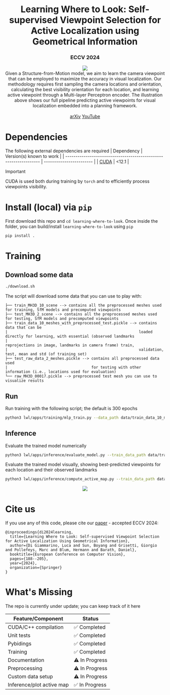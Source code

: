 <div align="center">
    <h1>Learning Where to Look: Self-supervised Viewpoint Selection for Active Localization using Geometrical Information</h1>
    <h3>ECCV 2024</h3>
    <div align="center">
        <a href="https://github.com/rvp-group/learning-where-to-look"><img src="assets/pipeline.png"/></a>   
    </div>
    Given a Structure-from-Motion model, we aim to learn the camera viewpoint that can be employed to maximize the accuracy in visual localization. 
    Our methodology requires first sampling the camera locations and orientation, calculating the best visibility orientation for each location,
    and learning active viewpoint through a Multi-layer Perceptron encoder. The illustration above shows our full pipeline predicting active viewpoints for visual 
    localization embedded into a planning framework.
    <br />   
    <br />   
    <a href="https://arxiv.org/abs/2407.15593">arXiv</a>
    <a href="https://www.youtube.com/watch?v=OkulNwa6V_8&ab_channel=RobotsVisionandPerception">YouTube</a>
</div>




# Dependencies
The following external dependencies are required
| Dependency                                                        | Version(s) known to work |
| ----------------------------------------------------------------- | ------------------------ |
| [CUDA](https://developer.nvidia.com/cuda-12-1-0-download-archive) | <12.1                    |

>[!IMPORTANT]
 >CUDA is used both during training by `torch` and to efficiently process viewpoints visibility. 

# Install (local) via `pip`

First download this repo and `cd learning-where-to-look`. Once inside the folder, you can build/install `learning-where-to-look` using `pip`
```bash
pip install .
```

# Training

## Download some data

```bash
./download.sh 
```

The script will download some data that you can use to play with:
```
├── train_MH3D_10_scene --> contains all the preprocessed meshes used for training, SfM models and precomputed viewpoints
├── test_MH3D_2_scene --> contains all the preprocessed meshes used for testing, SfM models and precomputed viewpoints
├── train_data_10_meshes_with_preprocessed_test.pickle --> contains data that can be
|                                                          loaded directly for learning, with essential (observed landmarks 
|                                                          reprojections in image, landmarks in camera frame) train, 
|                                                          validation, test, mean and std (of training set)
├── test_raw_data_2_meshes.pickle --> contains all preprocessed data used 
|                                     for testing with other information (i.e., locations used for evaluation)
└── raw_MH3D_00017.pickle --> preprocessed test mesh you can use to visualize results
```

## Run

Run training with the following script; the default is 300 epochs

```bash
python3 lwl/apps/training/mlp_train.py --data_path data/train_data_10_meshes_with_preprocessed_test.pickle --test_data_path data/test_raw_data_2_meshes.pickle --checkpoint_path data/mymodels/tmp_training
```

## Inference
Evaluate the trained model numerically

```bash
python3 lwl/apps/inference/evaluate_model.py --train_data_path data/train_data_10_meshes_with_preprocessed_test.pickle --evaluate_data_path data/raw_MH3D_00017.pickle --model_dir data/model/
```

Evaluate the trained model visually, showing best-predicted viewpoints for each location and their observed landmarks
```bash
python3 lwl/apps/inference/compute_active_map.py --train_data_path data/train_data_10_meshes_with_preprocessed_test.pickle --evaluate_data_path data/raw_MH3D_00017.pickle --model_dir data/model/ --enable_viz --config_path configurations/sampler_matterport_1.cfg --landmarks data/test_MH3D_2_scene/MH3D_00017/sparse/0/points3D.txt
```

<div align="center">
        <a href="https://github.com/rvp-group/learning-where-to-look"><img src="assets/active_map.gif"/></a>   
</div>

# Cite us
If you use any of this code, please cite our <a href="https://arxiv.org/abs/2407.15593">paper</a> - accepted ECCV 2024:

```
@inproceedings{di2024learning,
  title={Learning Where to Look: Self-supervised Viewpoint Selection for Active Localization Using Geometrical Information},
  author={Di Giammarino, Luca and Sun, Boyang and Grisetti, Giorgio and Pollefeys, Marc and Blum, Hermann and Barath, Daniel},
  booktitle={European Conference on Computer Vision},
  pages={188--205},
  year={2024},
  organization={Springer}
}
```

# What's Missing
The repo is currently under update; you can keep track of it here

| Feature/Component         | Status        |
| ------------------------- | ------------- |
| CUDA/C++ compilation      | ✅ Completed   |
| Unit tests                | ✅ Completed   |
| Pybidings                 | ✅ Completed   |
| Training                  | ✅ Completed   |
| Documentation             | ⚠️ In Progress |
| Preprocessing             | ⚠️ In Progress |
| Custom data setup         | ⚠️ In Progress |
| Inference/plot active map | ✅ In Progress |
